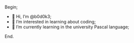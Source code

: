 Begin;
- 👋 Hi, I’m @b0d0k3;
- 👀 I’m interested in learning about coding;
- 🌱 I’m currently learning in the university Pascal language;

End.
